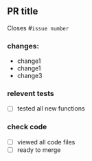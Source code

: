 ## PR title
Closes #`issue number`
### changes:
 - change1 
 - change1 
 - change3

### relevent tests

- [ ] tested all new functions 

### check code 

- [ ] viewed all code files
- [ ] ready to merge
